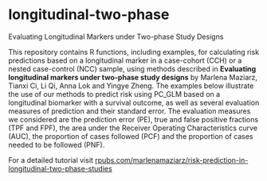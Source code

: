 # longitudinal-two-phase
Evaluating Longitudinal Markers under Two-phase Study Designs

This repository contains R functions, including examples, for calculating risk predictions based on a longitudinal marker in a case-cohort (CCH) or a nested case-control (NCC) sample, using methods described in **Evaluating longitudinal markers under two-phase study designs** by Marlena Maziarz, Tianxi Ci, Li Qi, Anna Lok and Yingye Zheng. The examples below illustrate the use of our methods to predict risk using PC_GLM based on a longitudinal biomarker with a survival outcome, as well as several evaluation measures of prediction and their standard error. The evaluation measures we considered are the prediction error (PE), true and false positive fractions (TPF and FPF), the area under the Receiver Operating Characteristics curve (AUC), the proportion of cases followed (PCF) and the proportion of cases needed to be followed (PNF).

For a detailed tutorial visit [rpubs.com/marlenamaziarz/risk-prediction-in-longitudinal-two-phase-studies](http://rpubs.com/marlenamaziarz/risk-prediction-in-longitudinal-two-phase-studies)
